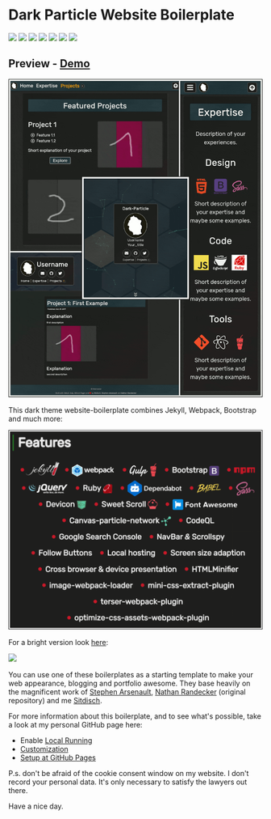 # Dark Particle Website Boilerplate
<a href="https://github.com/mythemeway/Dark-Particle/actions?query=workflow%3ACodeQL" title="Explore it" target="_blank"><img src="https://img.shields.io/github/workflow/status/mythemeway/Dark-Particle/CodeQL?logo=github&label=CodeQL" /></a>
<a href="https://github.com/mythemeway/Dark-Particle/deployments/activity_log?environment=github-pages" title="Explore it" target="_blank"><img src="https://img.shields.io/github/deployments/mythemeway/Dark-Particle/github-pages?logo=github&label=State" /></a>
<img src="https://img.shields.io/github/checks-status/mythemeway/Dark-Particle/master?logo=github&label=Checks" />
<a title="Check it out" target="_blank" href="https://mythemeway.github.io/Dark-Particle/"><img src="https://img.shields.io/website?url=https%3A%2F%2Fmythemeway.github.io/Dark-Particle&label=Website" /></a>
<a title="Check it out" target="_blank" href="https://observatory.mozilla.org/analyze/mythemeway.github.io?third-party=false"><img src="https://img.shields.io/mozilla-observatory/grade/mythemeway.github.io?logo=mozilla&label=Observatory" /></a>
<img src="https://img.shields.io/github/repo-size/mythemeway/Dark-Particle?label=RepoSize" />
<img src="https://img.shields.io/github/repo-size/mythemeway/mythemeway.github.io?label=BuildSize" />

## Preview - [Demo](https://mythemeway.github.io/Dark-Particle/ "Go there")

<a title="Go there" target="_blank" href="https://mythemeway.github.io/Dark-Particle/"><img alt="Dark-Particle" src="https://raw.githubusercontent.com/sitdisch/cloud/master/gifs/Dark_collage.gif" ></a>

This dark theme website-boilerplate combines Jekyll, Webpack, Bootstrap and much more:

<a title="Go there" target="_blank" href="https://sitdisch.github.io/mythemeway/2020/11/01/dark-particle.html#features"><img alt="Particle-Features" src="https://raw.githubusercontent.com/sitdisch/cloud/master/images/particle-features.png" ></a>

For a bright version look [here](https://github.com/MyThemeWay/Light-Particle "Go there"):

<a href="https://github.com/mythemeway/Light-Particle" title="Check it out" target="_blank"><img src="https://repository-images.githubusercontent.com/337746380/f0509e80-6bb5-11eb-9bab-59ccf55c3601" /></a>

You can use one of these boilerplates as a starting template to make your web appearance, blogging and portfolio awesome. They base heavily on the magnificent work of [Stephen Arsenault](https://github.com/s-arsenault/s-arsenault.github.io "Go there"), [Nathan Randecker](https://github.com/nrandecker/particle "Go there") (original repository) and me [Sitdisch](https://github.com/sitdisch "Go there").

For more information about this boilerplate, and to see what's possible, take a look at my personal GitHub page here:
- Enable [Local Running](https://sitdisch.github.io/mythemeway/2020/11/01/dark-particle.html#local-running "Go there")
- [Customization](https://sitdisch.github.io/mythemeway/2020/11/01/dark-particle.html#customization "Go there")
- [Setup at GitHub Pages](https://sitdisch.github.io/mythemeway/2020/11/01/dark-particle.html#setup-at-github-pages "Go there")

P.s. don't be afraid of the cookie consent window on my website. I don't record your personal data. It's only necessary to satisfy the lawyers out there.

Have a nice day.
